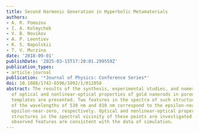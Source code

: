 ```yaml
---
title: Second Harmonic Generation in Hyperbolic Metamaterials
authors:
- A. R. Pomozov
- I. A. Kolmychek
- V. B. Novikov
- A. P. Leontiev
- K. S. Napolskii
- T. V. Murzina
date: '2018-09-01'
publishDate: '2025-03-15T17:20:01.299559Z'
publication_types:
- article-journal
publication: '*Journal of Physics: Conference Series*'
doi: 10.1088/1742-6596/1092/1/012058
abstract: The results of the synthesis, experimental studies, and numerical simulation
  of optical and nonlinear-optical properties of gold nanorods in porous anodic alumina
  templates are presented. Two features in the spectra of such structures in the vicinity
  of the wavelengths of 530 nm and 810 nm correspond to the epsilon-near-pole and
  epsilon-near-zero, respectively. Optical and nonlinear-optical properties of the
  structures in the spectral vicinity of these points are investigated. Experimentally
  observed features are consistent with the data of simulation.
---
```


